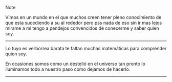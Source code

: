 > [!note]
> Vimos en un mundo en el que muchos creen tener pleno conocimiento de que esta sucediendo a su al rededor pero pss nada de eso sin ir mas lejos mirame a mi tengo a pendejos convencidos de conecerme y saber quien soy.
---











Lo tuyo es verborrea barata te faltan muchas matemáticas para comprender quien soy.

En ocasiones somos como un destelló en el universo tan pronto lo iluminamos todo a nuestro paso como dejamos de hacerlo.

---
